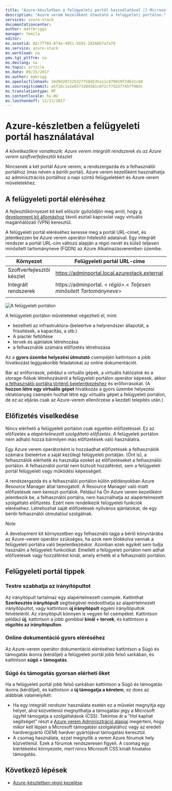 ```yaml
---
title: "Azure-készletben a felügyeleti portál használatával |} Microsoft Docs"
description: "Azure verem kezelőként útmutató a felügyeleti portálon."
services: azure-stack
documentationcenter: 
author: mattbriggs
manager: femila
editor: 
ms.assetid: 02c7ff03-874e-4951-b591-28166b7a7a79
ms.service: azure-stack
ms.workload: na
pms.tgt_pltfrm: na
ms.devlang: na
ms.topic: article
ms.date: 09/25/2017
ms.author: mabrigg
ms.openlocfilehash: 34d9d207225327758d535a11c870019f3db31cb0
ms.sourcegitcommit: a5f16c1e2e0573204581c072cf7d237745ff98dc
ms.translationtype: MT
ms.contentlocale: hu-HU
ms.lasthandoff: 12/11/2017
---
```

# <a name="using-the-administrator-portal-in-azure-stack"></a>Azure-készletben a felügyeleti portál használatával

*A következőkre vonatkozik: Azure verem integrált rendszerek és az Azure verem szoftverfejlesztői készlet*

Nincsenek a két portál Azure verem; a rendszergazda és a felhasználói portálhoz (más néven a *bérlői* portál). Azure verem kezelőként használhatja az adminisztrációs portálhoz a napi szintű felügyeletéért és Azure verem műveletekhez. 

## <a name="access-the-administrator-portal"></a>A felügyeleti portál eléréséhez

A fejlesztőkörnyezet kit kell először győződjön meg arról, hogy [a development kit állomáshoz](azure-stack-connect-azure-stack.md) távoli asztali kapcsolat vagy virtuális magánhálózati (VPN) keresztül.

A felügyeleti portál eléréséhez keresse meg a portál URL-címet, és jelentkezzen be Azure verem operátor hitelesítő adataival. Egy integrált rendszer a portál URL-cím változó alapján a régió nevét és külső teljesen minősített tartományneve (FQDN) az Azure Alkalmazásveremben üzembe.

| Környezet | Felügyeleti portál URL-címe |   
| -- | -- | 
| Szoftverfejlesztői készlet| https://adminportal.local.azurestack.external  |
| Integrált rendszerek | https://adminportal. &lt; *régió*&gt;.&lt; *Teljesen minősített Tartományneve*&gt; | 
| | |

 ![A felügyeleti portálon](media/azure-stack-manage-portals/image1.png)

A felügyeleti portálon műveleteket végezheti el, mint:

* kezelheti az infrastruktúra-(beleértve a helyrendszer állapotát, a frissítések, a kapacitás, a stb.)
* A piactér feltöltése
* tervek és ajánlatok létrehozása
* a felhasználók számára előfizetés létrehozása

Az a **gyors üzembe helyezési útmutató** csempéjén kattintson a jobb hivatkozást leggyakoribb feladatokat az online dokumentációt.
 
Bár az erőforrások, például a virtuális gépek, a virtuális hálózatok és a storage-fiókok létrehozásáról a felügyeleti portálon operátor képesek, akkor [a felhasználói portálra történő bejelentkezéshez](user/azure-stack-use-portal.md) és erőforrásokat. (A **hozzon létre egy virtuális gépet** hivatkozás a gyors üzembe helyezési oktatóanyag csempén hozhat létre egy virtuális gépet a felügyeleti portálon, de ez az eljárás csak az Azure-verem ellenőrzése a kezdeti telepítés után.)

## <a name="subscription-behavior"></a>Előfizetés viselkedése
 
Nincs elérhető a felügyeleti portálon csak egyetlen előfizetéssel. Ez az előfizetés a *alapértelmezett szolgáltató előfizetés*. A felügyeleti portálon nem adható hozzá bármilyen más előfizetések való használatra.

Egy Azure verem operátorként is hozzáadhat előfizetések a felhasználók számára (beleértve a saját kezűleg) felügyeleti portálján. (Önt is), a felhasználók elérhetik és használja ezeket az előfizetéseket a felhasználói portálon. A felhasználói portál nem biztosít hozzáférést, sem a felügyeleti portál felügyeleti vagy működési képességeit.

A rendszergazda és a felhasználói portálon külön példányokban Azure Resource Manager által támogatott. A Resource Manager való miatt előfizetések nem kereszt-portálok. Például ha Ön Azure verem kezelőként jelentkezik be, a felhasználói portálra, nem használhatja az alapértelmezett szolgáltató előfizetés. Ezért nem rendelkezik felügyeleti funkciók eléréséhez. Létrehozhat saját előfizetések nyilvános ajánlatokat, de egy bérlői felhasználói útmutatóul szolgálnak.

  >[!NOTE]
  A development kit környezetben egy felhasználó tagja a bérlő könyvtárába az Azure-verem operátor szükséges, ha azok nem blokkolva vannak a felügyeleti portálra való bejelentkezéskor. Azonban ezek egyikét sem tudja használni a felügyeleti funkciókat. Emellett a felügyeleti portálon nem adhat előfizetések vagy hozzáférést kínál, amely érhetik el a felhasználói portálon.

## <a name="administrator-portal-tips"></a>Felügyeleti portál tippek

### <a name="customize-the-dashboard"></a>Testre szabhatja az irányítópultot

Az irányítópult tartalmaz egy alapértelmezett csempék. Kattinthat **Szerkesztés irányítópult** segítségével módosíthatja az alapértelmezett irányítópultot, vagy kattintson **új irányítópult** egyéni irányítópultok felvételéről. Az irányítópult könnyen is vegyen fel csempéket. Kattintson például **új**, kattintson a jobb gombbal **kínál + tervek**, és kattintson a **rögzítés az irányítópulton**.

### <a name="quick-access-to-online-documentation"></a>Online dokumentáció gyors eléréséhez

Az Azure-verem operátor dokumentáció eléréséhez kattintson a Súgó és támogatás ikonra (kérdőjel) a felügyeleti portál jobb felső sarkában, és kattintson **súgó + támogatás**.

### <a name="quick-access-to-help-and-support"></a>Súgó és támogatás gyorsan elérheti őket

Ha a felügyeleti portál jobb felső sarkában kattintson a Súgó és támogatás ikonra (kérdőjel), és kattintson a **új támogatja a kérelem**, ez does az alábbiak valamelyikét:

- Ha egy integrált rendszer használata esetén ez a művelet megnyitja egy helyet, ahol közvetlenül megnyithatja a támogatási jegy a Microsoft ügyfél támogatja a szolgáltatások (CSS). Tekintse át a "Hol kaphat segítséget" részt a [Azure verem Adminisztráció alapjai](azure-stack-manage-basics.md) megérteni, hogy mikor kell lépjen a Microsoft támogatási szolgálatához vagy az eredeti hardvergyártó (OEM) hardver gyártójával támogatási keresztül.
- A csomag használata, ezzel megnyílik a verem Azure fórumok hely közvetlenül. Ezek a fórumok rendszeresen figyeli. A csomag egy kiértékelési környezete, mert nincs Microsoft CSS kínált hivatalos támogatás.

## <a name="next-steps"></a>Következő lépések

- [Azure-készletben régió kezelése](azure-stack-region-management.md)

